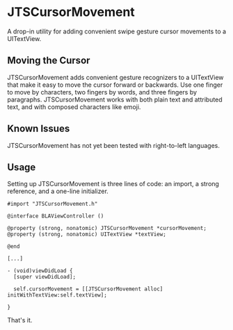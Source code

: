 JTSCursorMovement
=================

A drop-in utility for adding convenient swipe gesture cursor movements to a UITextView.

## Moving the Cursor

JTSCursorMovement adds convenient gesture recognizers to a UITextView that make it easy to move the cursor forward or backwards. Use one finger to move by characters, two fingers by words, and three fingers by paragraphs. JTSCursorMovement works with both plain text and attributed text, and with composed characters like emoji.

## Known Issues

JTSCursorMovement has not yet been tested with right-to-left languages.

## Usage

Setting up JTSCursorMovement is three lines of code: an import, a strong reference, and a one-line initializer.

```
#import "JTSCursorMovement.h"

@interface BLAViewController () 

@property (strong, nonatomic) JTSCursorMovement *cursorMovement;
@property (strong, nonatomic) UITextView *textView;

@end

[...]

- (void)viewDidLoad {
  [super viewDidLoad];
  
  self.cursorMovement = [[JTSCursorMovement alloc] initWithTextView:self.textView];
  
}

```

That's it.
